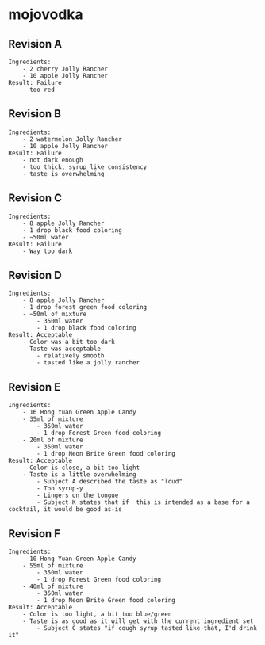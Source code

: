 # mojovodka

## Revision A
    Ingredients:
        - 2 cherry Jolly Rancher
        - 10 apple Jolly Rancher
    Result: Failure
        - too red
## Revision B
    Ingredients: 
        - 2 watermelon Jolly Rancher
        - 10 apple Jolly Rancher
    Result: Failure
        - not dark enough
        - too thick, syrup like consistency
        - taste is overwhelming
## Revision C
    Ingredients: 
        - 8 apple Jolly Rancher
        - 1 drop black food coloring
        - ~50ml water
    Result: Failure
        - Way too dark
## Revision D
    Ingredients:
        - 8 apple Jolly Rancher
        - 1 drop forest green food coloring
        - ~50ml of mixture
            - 350ml water
            - 1 drop black food coloring
    Result: Acceptable
        - Color was a bit too dark
        - Taste was acceptable
            - relatively smooth
            - tasted like a jolly rancher
## Revision E
    Ingredients:
        - 16 Hong Yuan Green Apple Candy
        - 35ml of mixture
            - 350ml water
            - 1 drop Forest Green food coloring
        - 20ml of mixture
            - 350ml water
            - 1 drop Neon Brite Green food coloring
    Result: Acceptable
        - Color is close, a bit too light
        - Taste is a little overwhelming
            - Subject A described the taste as "loud"
            - Too syrup-y
            - Lingers on the tongue
            - Subject K states that if  this is intended as a base for a cocktail, it would be good as-is
## Revision F
    Ingredients:
        - 10 Hong Yuan Green Apple Candy
        - 55ml of mixture
            - 350ml water
            - 1 drop Forest Green food coloring
        - 40ml of mixture
            - 350ml water
            - 1 drop Neon Brite Green food coloring
    Result: Acceptable
        - Color is too light, a bit too blue/green
        - Taste is as good as it will get with the current ingredient set
            - Subject C states "if cough syrup tasted like that, I'd drink it"

